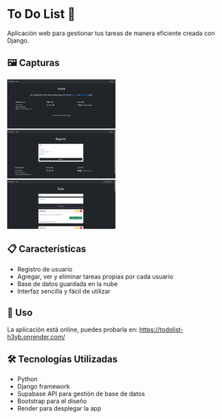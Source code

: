 # To Do List 📝

Aplicación web para gestionar tus tareas de manera eficiente creada con Django.

## 🖼️ Capturas

<img src="screenshots/todolist_home.png" style="height: 50%; width:50%;"/>
<img src="screenshots/todolist_register.png" style="height: 50%; width:50%;"/>
<img src="screenshots/todolist_tasks.png" style="height: 50%; width:50%;"/>

## 📋 Características

- Registro de usuario
- Agregar, ver y eliminar tareas propias por cada usuario
- Base de datos guardada en la nube
- Interfaz sencilla y fácil de utilizar

## 🚀 Uso

La aplicación está online, puedes probarla en:
https://todolist-h3yb.onrender.com/

## 🛠️ Tecnologías Utilizadas

- Python
- Django framework
- Supabase API para gestión de base de datos
- Bootstrap para el diseño
- Render para desplegar la app